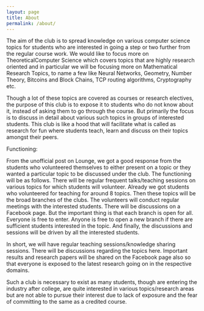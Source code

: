 ```yaml
---
layout: page
title: About
permalink: /about/
---
```


The aim of the club is to spread knowledge on various computer science topics for students who are interested in going a step or two further from the regular course work. We would like to focus more on TheoreticalComputer Science which covers topics that are highly research oriented and in particular we will be focusing more on Mathematical Research Topics, to name a few like Neural Networks, Geometry, Number Theory, Bitcoins and Block Chains, TCP routing algorithms, Cryptography etc. 

Though a lot of these topics are covered as courses or research electives, the purpose of this club is to expose it to students who do not know about it, instead of asking them to go through the course. But primarily the focus is to discuss in detail about various such topics in groups of interested students. This club is like a hood that will facilitate what is called as research for fun where students teach, learn and discuss on their topics amongst their peers.


Functioning:

From the unofficial post on Lounge, we got a good response from the students who volunteered themselves to either present on a topic or they wanted a particular topic to be discussed under the club. The functioning will be as follows. There will be regular frequent talks/teaching sessions on various topics for which students will volunteer. Already we got students who volunteered for teaching for around 8 topics. Then these topics will be the broad branches of the clubs. The volunteers will conduct regular meetings with the interested students. There will be discussions on a Facebook page. But the important thing is that each branch is open for all. Everyone is free to enter. Anyone is free to open a new branch if there are sufficient students interested in the topic. And finally, the discussions and sessions will be driven by all the interested students.


In short, we will have regular teaching sessions/knowledge sharing sessions. There will be discussions regarding the topics here. Important results and research papers will be shared on the Facebook page also so that everyone is exposed to the latest research going on in the respective domains. 

Such a club is necessary to exist as many students, though are entering the industry after college, are quite interested in various topics/research areas but are not able to pursue their interest due to lack of exposure and the fear of committing to the same as a credited course. 

